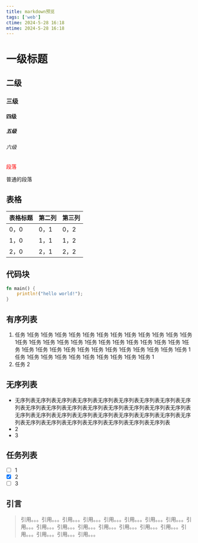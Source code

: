 ```yaml
---
title: markdown预览
tags: ['web']
ctime: 2024-5-28 16:18
mtime: 2024-5-28 16:18
---
```


# 一级标题

## 二级

### 三级

#### 四级

##### 五级

###### 六级

<script>alert(123)</script>

<span style="color:red">段落</span>

普通的段落

## 表格

| 表格标题 | 第二列 | 第三列 |
| -------- | ------ | ------ |
| 0，0     | 0，1   | 0，2   |
| 1，0     | 1，1   | 1，2   |
| 2，0     | 2，1   | 2，2   |

## 代码块

```rust
fn main() {
    println!("hello world!");
}
```

## 有序列表

1. 任务 1任务 1任务 1任务 1任务 1任务 1任务 1任务 1任务 1任务 1任务 1任务 1任务 1任务 1任务 1任务 1任务 1任务 1任务 1任务 1任务 1任务 1任务 1任务 1任务 1任务 1任务 1任务 1任务 1任务 1任务 1任务 1任务 1任务 1任务 1任务 1任务 1任务 1任务 1任务 1任务 1任务 1任务 1任务 1任务 1任务 1任务 1任务 1
2. 任务 2

## 无序列表

- 无序列表无序列表无序列表无序列表无序列表无序列表无序列表无序列表无序列表无序列表无序列表无序列表无序列表无序列表无序列表无序列表无序列表无序列表无序列表无序列表无序列表无序列表无序列表无序列表无序列表无序列表无序列表无序列表无序列表无序列表无序列表无序列表无序列表
- 2
- 3

## 任务列表

- [ ] 1
- [x] 2
- [ ] 3

## 引言

> 引用。。。引用。。。引用。。。引用。。。引用。。。引用。。。引用。。。引用。。。引用。。。引用。。。引用。。。引用。。。引用。。。引用。。。引用。。。引用。。。引用。。。引用。。。引用。。。引用。。。

